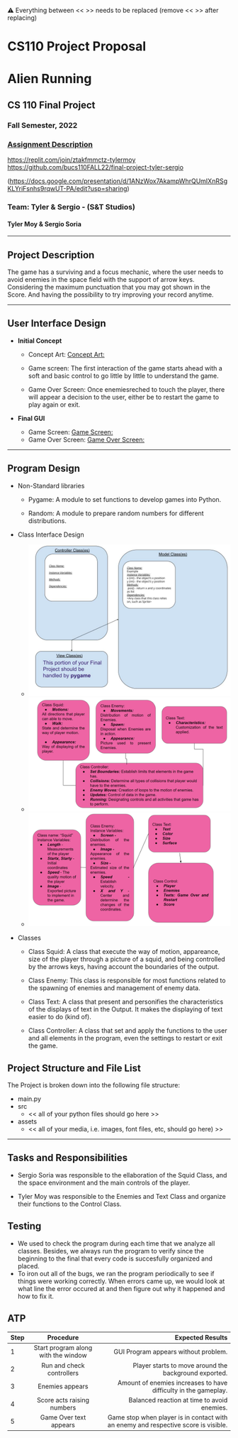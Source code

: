 :warning: Everything between << >> needs to be replaced (remove << >> after replacing)
# CS110 Project Proposal
# Alien Running
## CS 110 Final Project
### Fall Semester, 2022
### [Assignment Description](https://docs.google.com/document/d/1H4R6yLL7som1lglyXWZ04RvTp_RvRFCCBn6sqv-82ps/edit?usp=sharing)


https://replit.com/join/ztakfmmctz-tylermoy
https://github.com/bucs110FALL22/final-project-tyler-sergio

(https://docs.google.com/presentation/d/1ANzWox7AkampWhrQUmIXnRSgKLYriFsnhs9rqwUT-PA/edit?usp=sharing)

### Team: Tyler & Sergio  - (S&T Studios)
#### Tyler Moy & Sergio Soria

***

## Project Description

The game has a surviving and a focus mechanic, where the user needs to avoid enemies in the space field with the support of arrow keys. Considering the maximum punctuation that you may got shown in the Score. And having the possibility to try improving your record anytime.   

***    

## User Interface Design

- **Initial Concept**
  - Concept Art: [Concept Art:](assets/OutputScreen.jpg)
    
  - Game screen: The first interaction of the game starts ahead with a soft and basic control to go little by little to understand the game.

  - Game Over Screen: Once enemiesreched to touch the player, there will appear a decision to the user, either be to restart the game to play again or exit. 
      
    
- **Final GUI**
  - Game Screen: [Game Screen:](assets/Screenshot_game.png)
  - Game Over Screen:  [Game Over Screen:](assets/Screenshot_gameover.png)


***        

## Program Design

* Non-Standard libraries
    * Pygame: A module to set functions to develop games into Python.
      
    * Random: A module to prepare random numbers for different distributions. 



* Class Interface Design
     
    * ![class diagram](assets/class_diagram.jpg)
    * ![Classes:](assets/classes.png)
    * ![Classes:](assets/SecondClasses.png)
      



* Classes
    * Class Squid: A class that execute the way of motion, appareance, size of the player through a picture of a  squid, and being controlled by the arrows keys, having account the boundaries of the output.  
      
    * Class Enemy: This class is responsible for most functions related to the spawning of enemies and management of enemy data.
      
    * Class Text: A class that present and personifies the characteristics of the displays of text in the Output. It makes the displaying of text easier to do (kind of).
      
    * Class Controller: A class that set and apply the functions to the user and all elements in the program, even the settings to restart or exit the game. 



## Project Structure and File List

The Project is broken down into the following file structure:


* main.py
* src
    * << all of your python files should go here >> 
* assets
    * << all of your media, i.e. images, font files, etc, should go here) >>


***



## Tasks and Responsibilities 

   * Sergio Soria was responsible to the ellaboration of the Squid Class, and the space environment and the main controls of the player. 

   * Tyler Moy was responsible to the Enemies and Text Class and organize their functions to the Control Class. 


## Testing

* We used to check the program during each time that we analyze all classes. Besides, we always run the program to verify since the beginning to the final that every code is succesfully organized and placed.
* To iron out all of the bugs, we ran the program periodically to see if things were working correctly. When errors came up, we would look at what line the error occured at and then figure out why it happened and how to fix it.




## ATP

| Step |Procedure                           |Expected Results                                                                    |
|------|:----------------------------------:|-----------------------------------------------------------------------------------:|
|  1   | Start program along with the window | GUI Program appears without problem.                                              |
|  2   | Run and check controllers           | Player starts to move around the background exported.                             |
|  3   | Enemies appears                     | Amount of enemies increases to have difficulty in the gameplay.                   |
|  4   | Score acts raising numbers          | Balanced reaction at time to avoid enemies.                                       |
|  5   | Game Over text appears              | Game stop when player is in contact with an enemy and respective score is visible.|


